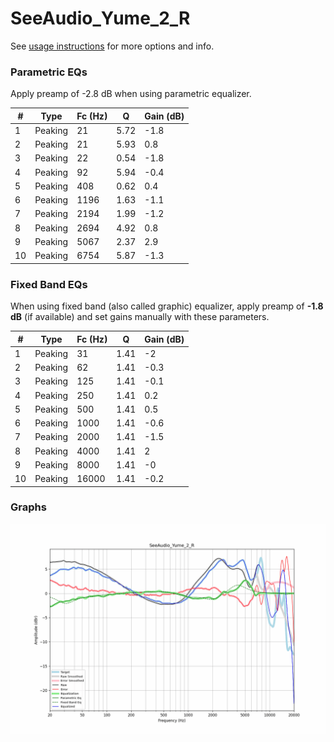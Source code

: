 # SeeAudio_Yume_2_R
See [usage instructions](https://github.com/jaakkopasanen/AutoEq#usage) for more options and info.

### Parametric EQs
Apply preamp of -2.8 dB when using parametric equalizer.

|   # | Type    |   Fc (Hz) |    Q |   Gain (dB) |
|-----|---------|-----------|------|-------------|
|   1 | Peaking |        21 | 5.72 |        -1.8 |
|   2 | Peaking |        21 | 5.93 |         0.8 |
|   3 | Peaking |        22 | 0.54 |        -1.8 |
|   4 | Peaking |        92 | 5.94 |        -0.4 |
|   5 | Peaking |       408 | 0.62 |         0.4 |
|   6 | Peaking |      1196 | 1.63 |        -1.1 |
|   7 | Peaking |      2194 | 1.99 |        -1.2 |
|   8 | Peaking |      2694 | 4.92 |         0.8 |
|   9 | Peaking |      5067 | 2.37 |         2.9 |
|  10 | Peaking |      6754 | 5.87 |        -1.3 |

### Fixed Band EQs
When using fixed band (also called graphic) equalizer, apply preamp of **-1.8 dB** (if available) and set gains manually with these parameters.

|   # | Type    |   Fc (Hz) |    Q |   Gain (dB) |
|-----|---------|-----------|------|-------------|
|   1 | Peaking |        31 | 1.41 |        -2   |
|   2 | Peaking |        62 | 1.41 |        -0.3 |
|   3 | Peaking |       125 | 1.41 |        -0.1 |
|   4 | Peaking |       250 | 1.41 |         0.2 |
|   5 | Peaking |       500 | 1.41 |         0.5 |
|   6 | Peaking |      1000 | 1.41 |        -0.6 |
|   7 | Peaking |      2000 | 1.41 |        -1.5 |
|   8 | Peaking |      4000 | 1.41 |         2   |
|   9 | Peaking |      8000 | 1.41 |        -0   |
|  10 | Peaking |     16000 | 1.41 |        -0.2 |

### Graphs
![](./SeeAudio_Yume_2_R.png)
